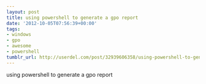 ```yaml
---
layout: post
title: using powershell to generate a gpo report
date: '2012-10-05T07:56:39+00:00'
tags:
- windows
- gpo
- awesome
- powershell
tumblr_url: http://userdel.com/post/32939606358/using-powershell-to-generate-a-gpo-report
---
```

using powershell to generate a gpo report
